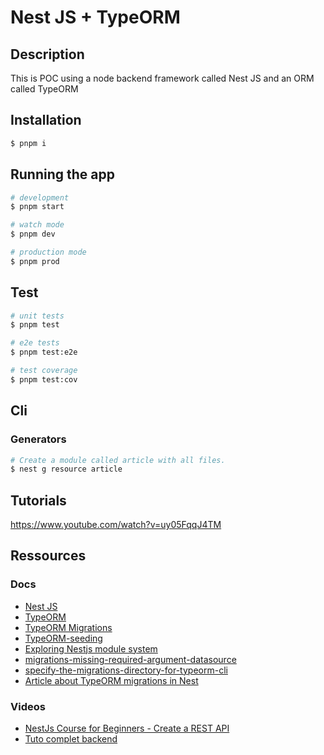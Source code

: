 # Nest JS + TypeORM

## Description

This is POC using a node backend framework called Nest JS and an ORM called TypeORM

## Installation

```bash
$ pnpm i
```

## Running the app

```bash
# development
$ pnpm start

# watch mode
$ pnpm dev

# production mode
$ pnpm prod
```

## Test

```bash
# unit tests
$ pnpm test

# e2e tests
$ pnpm test:e2e

# test coverage
$ pnpm test:cov
```

## Cli

### Generators

```bash
# Create a module called article with all files.
$ nest g resource article
```

## Tutorials

https://www.youtube.com/watch?v=uy05FqqJ4TM

## Ressources

### Docs

- [Nest JS](https://docs.nestjs.com/techniques/database#migrations)
- [TypeORM](https://typeorm.io/)
- [TypeORM Migrations](https://orkhan.gitbook.io/typeorm/docs/migrations#how-migrations-work)
- [TypeORM-seeding](https://github.com/w3tecch/typeorm-seeding)
- [Exploring Nestjs module system](https://javascript.plainenglish.io/exploring-nestjs-nests-module-system-88c6d7ad0970)
- [migrations-missing-required-argument-datasource](https://stackoverflow.com/questions/71803499/typeorm-when-trying-to-run-migrations-missing-required-argument-datasource)
- [specify-the-migrations-directory-for-typeorm-cli](https://stackoverflow.com/questions/71879806/how-can-i-specify-the-migrations-directory-for-typeorm-cli)
- [Article about TypeORM migrations in Nest](https://www.daz.dev/typeorm-migrations-for-nestjs/)

### Videos
- [NestJs Course for Beginners - Create a REST API](https://www.youtube.com/watch?v=GHTA143_b-s)
- [Tuto complet backend](https://www.youtube.com/watch?v=h0_W9xBsNWc&t=2727s)